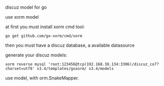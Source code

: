 discuz model for go

use xorm model

at first you must install xorm cmd tool:
```
go get github.com/go-xorm/cmd/xorm
```

then you must have a discuz database, a available datasource

generate your discuz models:
```
xorm reverse mysql 'root:123456@tcp(192.168.38.134:3306)/discuz_co7?charset=utf8' x3.4/templates/goxorm/ x3.4/models

```

use model, with orm.SnakeMapper.




